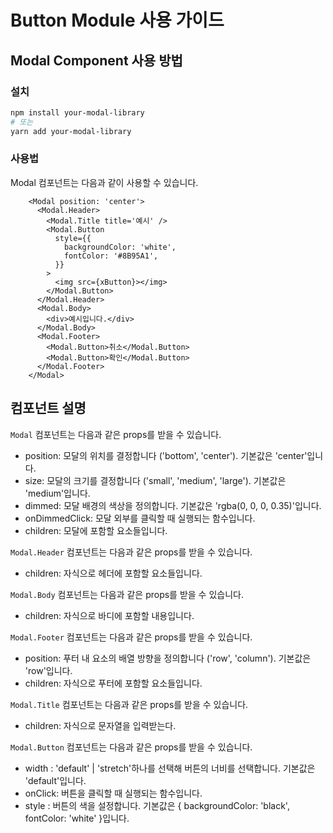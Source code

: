 # Button Module 사용 가이드

## Modal Component 사용 방법

### 설치

```bash
npm install your-modal-library
# 또는
yarn add your-modal-library
```

### 사용법

Modal 컴포넌트는 다음과 같이 사용할 수 있습니다.

```tsx
    <Modal position: 'center'>
      <Modal.Header>
        <Modal.Title title='예시' />
        <Modal.Button
          style={{
            backgroundColor: 'white',
            fontColor: '#8B95A1',
          }}
        >
          <img src={xButton}></img>
        </Modal.Button>
      </Modal.Header>
      <Modal.Body>
        <div>예시입니다.</div>
      </Modal.Body>
      <Modal.Footer>
        <Modal.Button>취소</Modal.Button>
        <Modal.Button>확인</Modal.Button>
      </Modal.Footer>
    </Modal>
```

## 컴포넌트 설명

`Modal` 컴포넌트는 다음과 같은 props를 받을 수 있습니다.

- position: 모달의 위치를 결정합니다 ('bottom', 'center'). 기본값은 'center'입니다.
- size: 모달의 크기를 결정합니다 ('small', 'medium', 'large'). 기본값은 'medium'입니다.
- dimmed: 모달 배경의 색상을 정의합니다. 기본값은 'rgba(0, 0, 0, 0.35)'입니다.
- onDimmedClick: 모달 외부를 클릭할 때 실행되는 함수입니다.
- children: 모달에 포함할 요소들입니다.


`Modal.Header` 컴포넌트는 다음과 같은 props를 받을 수 있습니다.

- children: 자식으로 헤더에 포함할 요소들입니다.

`Modal.Body` 컴포넌트는 다음과 같은 props를 받을 수 있습니다.
- children: 자식으로 바디에 포함할 내용입니다.


`Modal.Footer` 컴포넌트는 다음과 같은 props를 받을 수 있습니다.

- position: 푸터 내 요소의 배열 방향을 정의합니다 ('row', 'column'). 기본값은 'row'입니다.
- children: 자식으로 푸터에 포함할 요소들입니다.

`Modal.Title` 컴포넌트는 다음과 같은 props를 받을 수 있습니다.
- children: 자식으로 문자열을 입력받는다.

`Modal.Button` 컴포넌트는 다음과 같은 props를 받을 수 있습니다.

- width : 'default' | 'stretch'하나를 선택해 버튼의 너비를 선택합니다. 기본값은 'default'입니다.
- onClick: 버튼을 클릭할 때 실행되는 함수입니다.
- style : 버튼의 색을 설정합니다. 기본값은 { backgroundColor: 'black', fontColor: 'white' }입니다.
